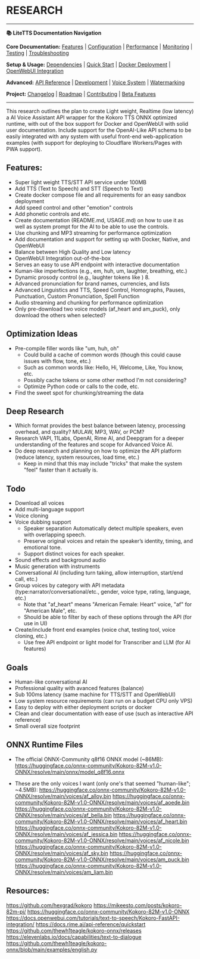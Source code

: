 # RESEARCH

---
**📚 LiteTTS Documentation Navigation**

**Core Documentation:** [Features](../../FEATURES.md) | [Configuration](../../CONFIGURATION.md) | [Performance](../../PERFORMANCE.md) | [Monitoring](../../MONITORING.md) | [Testing](../../TESTING.md) | [Troubleshooting](../../TROUBLESHOOTING.md)

**Setup & Usage:** [Dependencies](../../DEPENDENCIES.md) | [Quick Start](../../usage/QUICK_START_COMMANDS.md) | [Docker Deployment](../../usage/DOCKER-DEPLOYMENT.md) | [OpenWebUI Integration](../../usage/OPENWEBUI-INTEGRATION.md)

**Advanced:** [API Reference](../../api/API_REFERENCE.md) | [Development](../README.md) | [Voice System](../../voices/README.md) | [Watermarking](../../WATERMARKING.md)

**Project:** [Changelog](../../CHANGELOG.md) | [Roadmap](../../ROADMAP.md) | [Contributing](../../CONTRIBUTIONS.md) | [Beta Features](../../BETA_FEATURES.md)

---
This research outlines the plan to create Light weight, Realtime (low latency) a AI Voice Assistant API wrapper for the Kokoro TTS ONNX 
optimized runtime, with out of the box support for Docker and OpenWebUI with solid user documentation. Include support for the OpenAI-Like
API schema to be easily integrated with any system with useful front-end web-application examples (with support for deploying to Cloudflare 
Workers/Pages with PWA support).

## Features:
- Super light weight TTS/STT API service under 100MB
- Add TTS (Text to Speech) and STT (Speech to Text)
- Create docker compose file and all requirements for an easy sandbox deployment
- Add speed control and other "emotion" controls
- Add phonetic controls and etc. 
- Create documentation (README.md, USAGE.md) on how to use it as well as system prompt for the AI to be able to use the controls.
- Use chunking and MP3 streaming for performance optimization
- Add documentation and support for setting up with Docker, Native, and OpenWebUI
- Balance between High Quality and Low latency
- OpenWebUI Integration out-of-the-box
- Serves an easy to use API endpoint with interactive documentation
- Kuman-like imperfections (e.g., em, huh, um, laughter, breathing, etc.)
- Dynamic prosody control (e.g., laughter tokens like <laugh>) 8.
- Advanced pronunciation for brand names, currencies, and lists 
- Advanced Linguistics and TTS, Speed Control, Homographs, Pauses, Punctuation, Custom Pronunciation, Spell Function
- Audio streaming and chunking for performance optimization
- Only pre-download two voice models (af_heart and am_puck), only download the others when selected?

## Optimization Ideas
- Pre-compile filler words like "um, huh, oh"
  - Could build a cache of common words (though this could cause issues with flow, tone, etc.)
  - Such as common words like: Hello, Hi, Welcome, Like, You know, etc.
  - Possibly cache tokens or some other method I'm not considering?
  - Optimize Python code or calls to the code, etc.
- Find the sweet spot for chunking/streaming the data

## Deep Research
- Which format provides the best balance between latency, processing overhead, and quality? MULAW, MP3, WAV, or PCM?
- Research VAPI, 11Labs, OpenAI, Rime AI, and Deepgram for a deeper understanding of the features and scope for Advanced Voice AI.
- Do deep research and planning on how to optimize the API platform (reduce latency, system resources, load time, etc.)
  - Keep in mind that this may include "tricks" that make the system "feel" faster than it actually is.

## Todo
- Download all voices
- Add multi-language support
- Voice cloning
- Voice dubbing support
  - Speaker separation Automatically detect multiple speakers, even with overlapping speech.
  - Preserve original voices and retain the speaker’s identity, timing, and emotional tone.
  - Support distinct voices for each speaker.
- Sound effects and background audio
- Music generation with instruments
- Conversational AI (including turn taking, allow interruption, start/end call, etc.)
- Group voices by category with API metadata (type:narrator/conversational/etc., gender, voice type, rating, language, etc.)
  - Note that "af_heart" means "American Female: Heart" voice, "af" for "American Male", etc.
  - Should be able to filter by each of these options through the API (for use in UI)
- Create/include front end examples (voice chat, testing tool, voice cloning, etc.)
  - Use free API endpoint or light model for Transcriber and LLM (for AI features)

## Goals
- Human-like conversational AI
- Professional quality with avanced features (balance)
- Sub 100ms latency (same machine for TTS/STT and OpenWebUI)
- Low system resource requirements (can run on a budget CPU only VPS)
- Easy to deploy with either deployment scripts or docker
- Clean and clear documentation with ease of use (such as interactive API reference)
- Small overall size footprint

## ONNX Runtime Files
- The official ONNX-Community q8f16 ONNX model (~86MB):
  https://huggingface.co/onnx-community/Kokoro-82M-v1.0-ONNX/resolve/main/onnx/model_q8f16.onnx

- These are the only voices I want (only one's that seemed "human-like"; ~4.5MB):
  https://huggingface.co/onnx-community/Kokoro-82M-v1.0-ONNX/resolve/main/voices/af_alloy.bin
  https://huggingface.co/onnx-community/Kokoro-82M-v1.0-ONNX/resolve/main/voices/af_aoede.bin
  https://huggingface.co/onnx-community/Kokoro-82M-v1.0-ONNX/resolve/main/voices/af_bella.bin
  https://huggingface.co/onnx-community/Kokoro-82M-v1.0-ONNX/resolve/main/voices/af_heart.bin
  https://huggingface.co/onnx-community/Kokoro-82M-v1.0-ONNX/resolve/main/voices/af_jessica.bin
  https://huggingface.co/onnx-community/Kokoro-82M-v1.0-ONNX/resolve/main/voices/af_nicole.bin
  https://huggingface.co/onnx-community/Kokoro-82M-v1.0-ONNX/resolve/main/voices/af_sky.bin
  https://huggingface.co/onnx-community/Kokoro-82M-v1.0-ONNX/resolve/main/voices/am_puck.bin
  https://huggingface.co/onnx-community/Kokoro-82M-v1.0-ONNX/resolve/main/voices/am_liam.bin

## Resources:
https://github.com/hexgrad/kokoro
https://mikeesto.com/posts/kokoro-82m-pi/
https://huggingface.co/onnx-community/Kokoro-82M-v1.0-ONNX
https://docs.openwebui.com/tutorials/text-to-speech/Kokoro-FastAPI-integration/
https://docs.rime.ai/api-reference/quickstart
https://github.com/thewh1teagle/kokoro-onnx/releases
https://elevenlabs.io/docs/capabilities/text-to-dialogue
https://github.com/thewh1teagle/kokoro-onnx/blob/main/examples/english.py